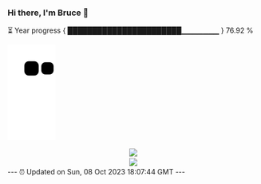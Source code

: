 ### Hi there, I'm Bruce 👋
⏳ Year progress { ███████████████████████▁▁▁▁▁▁▁ } 76.92 %

![](https://raw.githubusercontent.com/Swiftie13st/Swiftie13st/main/assets/github-contribution-grid-snake.svg)


<div align="center"> <img src="https://metrics.lecoq.io/Swiftie13st?template=classic&config.timezone=Asia%2FShanghai"> </div>

<div align="center"> <img src="https://github-readme-streak-stats.herokuapp.com/?user=Swiftie13st" /> </div>
---
⏰ Updated on Sun, 08 Oct 2023 18:07:44 GMT
---

